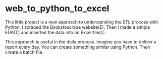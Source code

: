 # web_to_python_to_excel
This little project is a new approach to understanding the ETL process with Python. I scraped the Bookstoscrape website(E). Then I made a simple EDA(T) and inserted the data into an Excel file(L).


This approach is useful in the daily process. Imagine you have to deliver a report every day. You can create something similar using Python. Then create a batch file.



